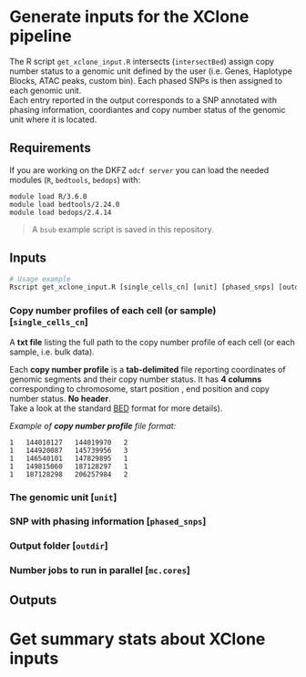 # Generate inputs for the XClone pipeline

The R script `get_xclone_input.R` intersects (`intersectBed`) assign copy number status to a genomic unit defined by the user (i.e. Genes, Haplotype Blocks, ATAC peaks, custom bin). Each phased SNPs is then assigned to each genomic unit.<br/>
Each entry reported in the output corresponds to a SNP annotated with phasing information, coordiantes and copy number status of the genomic unit where it is located. 

## Requirements

If you are working on the DKFZ `odcf server` you can load the needed modules (`R`, `bedtools`, `bedops`) with:
```
module load R/3.6.0  
module load bedtools/2.24.0
module load bedops/2.4.14
```
> A `bsub` example script is saved in this repository.  

## Inputs

```R
# Usage example
Rscript get_xclone_input.R [single_cells_cn] [unit] [phased_snps] [outdir] [mc.cores]
```

### Copy number profiles of each cell (or sample) [`single_cells_cn`]
A **txt file** listing the full path to the copy number profile of each cell (or each sample, i.e. bulk data).

Each **copy number profile** is a **tab-delimited** file reporting coordinates of genomic segments and their copy number status. It has **4 columns** corresponding to chromosome, start position , end position and copy number status. **No header**.<br/>
Take a look at the standard [BED](http://genome.ucsc.edu/FAQ/FAQformat#format1) format for more details).

*Example of **copy number profile** file format:*
```
1	144010127	144019970	2
1	144920087	145739956	3
1	146540101	147829895	1
1	149815060	187128297	1
1	187128298	206257984	2
```
### The genomic unit [`unit`]

### SNP with phasing information [`phased_snps`]

### Output folder [`outdir`]

### Number jobs to run in parallel [`mc.cores`] 

## Outputs

# Get summary stats about XClone inputs

